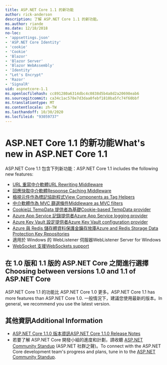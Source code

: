 ```yaml
---
title: ASP.NET Core 1.1 的新功能
author: rick-anderson
description: 了解 ASP.NET Core 1.1 的新功能。
ms.author: riande
ms.date: 12/18/2018
no-loc:
- 'appsettings.json'
- 'ASP.NET Core Identity'
- 'cookie'
- 'Cookie'
- 'Blazor'
- 'Blazor Server'
- 'Blazor WebAssembly'
- 'Identity'
- "Let's Encrypt"
- 'Razor'
- 'SignalR'
uid: aspnetcore-1.1
ms.openlocfilehash: cc891280a6314dbc4c0838d5b4a8d2a20698eab6
ms.sourcegitcommit: ca34c1ac578e7d3daa0febf1810ba5fc74f60bbf
ms.translationtype: MT
ms.contentlocale: zh-TW
ms.lasthandoff: 10/30/2020
ms.locfileid: "93059737"
---
```

# <a name="whats-new-in-aspnet-core-11"></a><span data-ttu-id="a0f4d-103">ASP.NET Core 1.1 的新功能</span><span class="sxs-lookup"><span data-stu-id="a0f4d-103">What's new in ASP.NET Core 1.1</span></span>

<span data-ttu-id="a0f4d-104">ASP.NET Core 1.1 包含下列新功能：</span><span class="sxs-lookup"><span data-stu-id="a0f4d-104">ASP.NET Core 1.1 includes the following new features:</span></span>

- [<span data-ttu-id="a0f4d-105">URL 重寫中介軟體</span><span class="sxs-lookup"><span data-stu-id="a0f4d-105">URL Rewriting Middleware</span></span>](xref:fundamentals/url-rewriting)
- [<span data-ttu-id="a0f4d-106">回應快取中介軟體</span><span class="sxs-lookup"><span data-stu-id="a0f4d-106">Response Caching Middleware</span></span>](xref:performance/caching/middleware)
- [<span data-ttu-id="a0f4d-107">檢視元件作為標記協助程式</span><span class="sxs-lookup"><span data-stu-id="a0f4d-107">View Components as Tag Helpers</span></span>](xref:mvc/views/view-components#invoking-a-view-component-as-a-tag-helper)
- [<span data-ttu-id="a0f4d-108">中介軟體作為 MVC 篩選條件</span><span class="sxs-lookup"><span data-stu-id="a0f4d-108">Middleware as MVC filters</span></span>](xref:mvc/controllers/filters#using-middleware-in-the-filter-pipeline)
- [<span data-ttu-id="a0f4d-109">Cookie以 TempData 提供者為基礎</span><span class="sxs-lookup"><span data-stu-id="a0f4d-109">Cookie-based TempData provider</span></span>](xref:fundamentals/app-state#tempdata)
- [<span data-ttu-id="a0f4d-110">Azure App Service 記錄提供者</span><span class="sxs-lookup"><span data-stu-id="a0f4d-110">Azure App Service logging provider</span></span>](xref:fundamentals/logging/index#azure-app-service-provider)
- [<span data-ttu-id="a0f4d-111">Azure Key Vault 設定提供者</span><span class="sxs-lookup"><span data-stu-id="a0f4d-111">Azure Key Vault configuration provider</span></span>](xref:security/key-vault-configuration)
- [<span data-ttu-id="a0f4d-112">Azure 與 Redis 儲存體資料保護金鑰存放庫</span><span class="sxs-lookup"><span data-stu-id="a0f4d-112">Azure and Redis Storage Data Protection Key Repositories</span></span>](xref:security/data-protection/implementation/key-storage-providers)
- <span data-ttu-id="a0f4d-113">適用於 Windows 的 WebListener 伺服器</span><span class="sxs-lookup"><span data-stu-id="a0f4d-113">WebListener Server for Windows</span></span>
- [<span data-ttu-id="a0f4d-114">WebSocket 支援</span><span class="sxs-lookup"><span data-stu-id="a0f4d-114">WebSockets support</span></span>](xref:fundamentals/websockets)

## <a name="choosing-between-versions-10-and-11-of-aspnet-core"></a><span data-ttu-id="a0f4d-115">在 1.0 版和 1.1 版的 ASP.NET Core 之間進行選擇</span><span class="sxs-lookup"><span data-stu-id="a0f4d-115">Choosing between versions 1.0 and 1.1 of ASP.NET Core</span></span>

<span data-ttu-id="a0f4d-116">ASP.NET Core 1.1 的功能比 ASP.NET Core 1.0 更多。</span><span class="sxs-lookup"><span data-stu-id="a0f4d-116">ASP.NET Core 1.1 has more features than ASP.NET Core 1.0.</span></span> <span data-ttu-id="a0f4d-117">一般情況下，建議您使用最新的版本。</span><span class="sxs-lookup"><span data-stu-id="a0f4d-117">In general, we recommend you use the latest version.</span></span>

## <a name="additional-information"></a><span data-ttu-id="a0f4d-118">其他資訊</span><span class="sxs-lookup"><span data-stu-id="a0f4d-118">Additional Information</span></span>

- [<span data-ttu-id="a0f4d-119">ASP.NET Core 1.1.0 版本資訊</span><span class="sxs-lookup"><span data-stu-id="a0f4d-119">ASP.NET Core 1.1.0 Release Notes</span></span>](https://github.com/dotnet/aspnetcore/releases/tag/1.1.0)
- <span data-ttu-id="a0f4d-120">若要了解 ASP.NET Core 開發小組的進度和計劃，請收聽 [ASP.NET Community Standup](https://live.asp.net/) (ASP.NET 社群之聲)。</span><span class="sxs-lookup"><span data-stu-id="a0f4d-120">To connect with the ASP.NET Core development team's progress and plans, tune in to the [ASP.NET Community Standup](https://live.asp.net/).</span></span>
